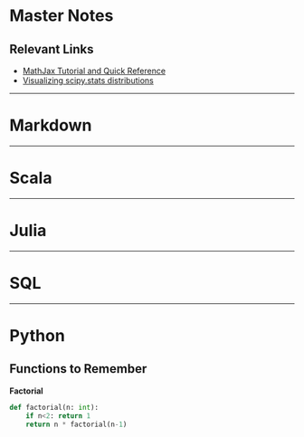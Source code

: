 # Master Notes

## Relevant Links

- [MathJax Tutorial and Quick Reference](https://math.meta.stackexchange.com/questions/5020/mathjax-basic-tutorial-and-quick-reference)
- [Visualizing scipy.stats distributions](https://stackoverflow.com/questions/37559470/what-do-all-the-distributions-available-in-scipy-stats-look-like)

---
# Markdown

---

# Scala

---

# Julia

---

# SQL

---

# Python

## Functions to Remember

__Factorial__

```python
def factorial(n: int):
    if n<2: return 1
    return n * factorial(n-1)
```
